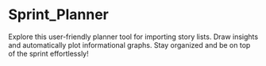 # Sprint_Planner
Explore this user-friendly planner tool for importing story lists. Draw insights and automatically plot informational graphs. Stay organized and be on top of the sprint effortlessly!
